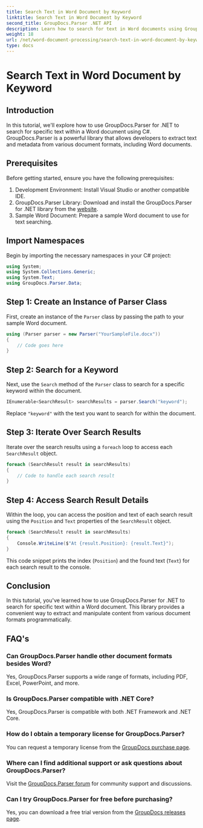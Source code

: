 ```yaml
---
title: Search Text in Word Document by Keyword
linktitle: Search Text in Word Document by Keyword
second_title: GroupDocs.Parser .NET API
description: Learn how to search for text in Word documents using GroupDocs.Parser for .NET. Extract specific keywords efficiently.
weight: 18
url: /net/word-document-processing/search-text-in-word-document-by-keyword/
type: docs
---
```

# Search Text in Word Document by Keyword

## Introduction
In this tutorial, we'll explore how to use GroupDocs.Parser for .NET to search for specific text within a Word document using C#. GroupDocs.Parser is a powerful library that allows developers to extract text and metadata from various document formats, including Word documents.
## Prerequisites
Before getting started, ensure you have the following prerequisites:
1. Development Environment: Install Visual Studio or another compatible IDE.
2. GroupDocs.Parser Library: Download and install the GroupDocs.Parser for .NET library from the [website](https://releases.groupdocs.com/parser/net/).
3. Sample Word Document: Prepare a sample Word document to use for text searching.

## Import Namespaces
Begin by importing the necessary namespaces in your C# project:
```csharp
using System;
using System.Collections.Generic;
using System.Text;
using GroupDocs.Parser.Data;
```
## Step 1: Create an Instance of Parser Class
First, create an instance of the `Parser` class by passing the path to your sample Word document.
```csharp
using (Parser parser = new Parser("YourSampleFile.docx"))
{
    // Code goes here
}
```
## Step 2: Search for a Keyword
Next, use the `Search` method of the `Parser` class to search for a specific keyword within the document.
```csharp
IEnumerable<SearchResult> searchResults = parser.Search("keyword");
```
Replace `"keyword"` with the text you want to search for within the document.
## Step 3: Iterate Over Search Results
Iterate over the search results using a `foreach` loop to access each `SearchResult` object.
```csharp
foreach (SearchResult result in searchResults)
{
    // Code to handle each search result
}
```
## Step 4: Access Search Result Details
Within the loop, you can access the position and text of each search result using the `Position` and `Text` properties of the `SearchResult` object.
```csharp
foreach (SearchResult result in searchResults)
{
    Console.WriteLine($"At {result.Position}: {result.Text}");
}
```
This code snippet prints the index (`Position`) and the found text (`Text`) for each search result to the console.

## Conclusion
In this tutorial, you've learned how to use GroupDocs.Parser for .NET to search for specific text within a Word document. This library provides a convenient way to extract and manipulate content from various document formats programmatically.

## FAQ's
### Can GroupDocs.Parser handle other document formats besides Word?
Yes, GroupDocs.Parser supports a wide range of formats, including PDF, Excel, PowerPoint, and more.
### Is GroupDocs.Parser compatible with .NET Core?
Yes, GroupDocs.Parser is compatible with both .NET Framework and .NET Core.
### How do I obtain a temporary license for GroupDocs.Parser?
You can request a temporary license from the [GroupDocs purchase page](https://purchase.groupdocs.com/temporary-license/).
### Where can I find additional support or ask questions about GroupDocs.Parser?
Visit the [GroupDocs.Parser forum](https://forum.groupdocs.com/c/parser/17) for community support and discussions.
### Can I try GroupDocs.Parser for free before purchasing?
Yes, you can download a free trial version from the [GroupDocs releases page](https://releases.groupdocs.com/).
